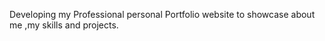 Developing my Professional personal Portfolio website to showcase about me ,my skills and projects.

